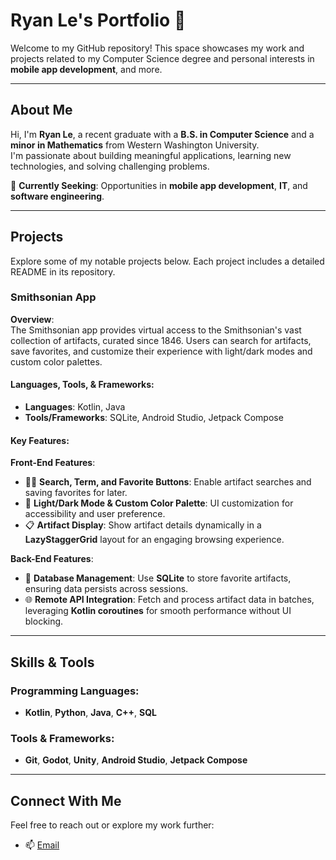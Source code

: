 # Ryan Le's Portfolio 👋

Welcome to my GitHub repository! This space showcases my work and projects related to my Computer Science degree and personal interests in **mobile app development**, and more.

---

## **About Me**
Hi, I'm **Ryan Le**, a recent graduate with a **B.S. in Computer Science** and a **minor in Mathematics** from Western Washington University.  
I'm passionate about building meaningful applications, learning new technologies, and solving challenging problems.  

🎯 **Currently Seeking**: Opportunities in **mobile app development**, **IT**, and **software engineering**.  

---

## **Projects**
Explore some of my notable projects below. Each project includes a detailed README in its repository.

### **Smithsonian App**
**Overview**:  
The Smithsonian app provides virtual access to the Smithsonian's vast collection of artifacts, curated since 1846. Users can search for artifacts, save favorites, and customize their experience with light/dark modes and custom color palettes.

#### **Languages, Tools, & Frameworks**:
- **Languages**: Kotlin, Java
- **Tools/Frameworks**: SQLite, Android Studio, Jetpack Compose

#### **Key Features**:

**Front-End Features**:
- 🕵️‍♂️ **Search, Term, and Favorite Buttons**: Enable artifact searches and saving favorites for later.
- 🎨 **Light/Dark Mode & Custom Color Palette**: UI customization for accessibility and user preference.
- 📋 **Artifact Display**: Show artifact details dynamically in a **LazyStaggerGrid** layout for an engaging browsing experience.

**Back-End Features**:
- 📂 **Database Management**: Use **SQLite** to store favorite artifacts, ensuring data persists across sessions.
- 🌐 **Remote API Integration**: Fetch and process artifact data in batches, leveraging **Kotlin coroutines** for smooth performance without UI blocking.

---

## **Skills & Tools**

### **Programming Languages**:
- **Kotlin**, **Python**, **Java**, **C++**, **SQL**

### **Tools & Frameworks**:
- **Git**, **Godot**, **Unity**, **Android Studio**, **Jetpack Compose**

---

## **Connect With Me**
Feel free to reach out or explore my work further:
- 📫 [Email](mailto:ryanle1903@gmail.com)
